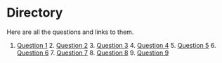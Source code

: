 # Directory
Here are all the questions and links to them.
1. [Question 1](https://thunderredstar.me/Test-2-Review/explanations/the_part_with_multiple_guesses/1-9/1)    2. [Question 2](https://thunderredstar.me/Test-2-Review/explanations/the_part_with_multiple_guesses/1-9/2)    3. [Question 3](https://thunderredstar.me/Test-2-Review/explanations/the_part_with_multiple_guesses/1-9/3)    4. [Question 4](https://thunderredstar.me/Test-2-Review/explanations/the_part_with_multiple_guesses/1-9/4)    5. [Question 5](https://thunderredstar.me/Test-2-Review/explanations/the_part_with_multiple_guesses/1-9/5)    6. [Question 6](https://thunderredstar.me/Test-2-Review/explanations/the_part_with_multiple_guesses/1-9/6)    7. [Question 7](https://thunderredstar.me/Test-2-Review/explanations/the_part_with_multiple_guesses/1-9/7)    8. [Question 8](https://thunderredstar.me/Test-2-Review/explanations/the_part_with_multiple_guesses/1-9/8)    9. [Question 9](https://thunderredstar.me/Test-2-Review/explanations/the_part_with_multiple_guesses/1-9/9)    